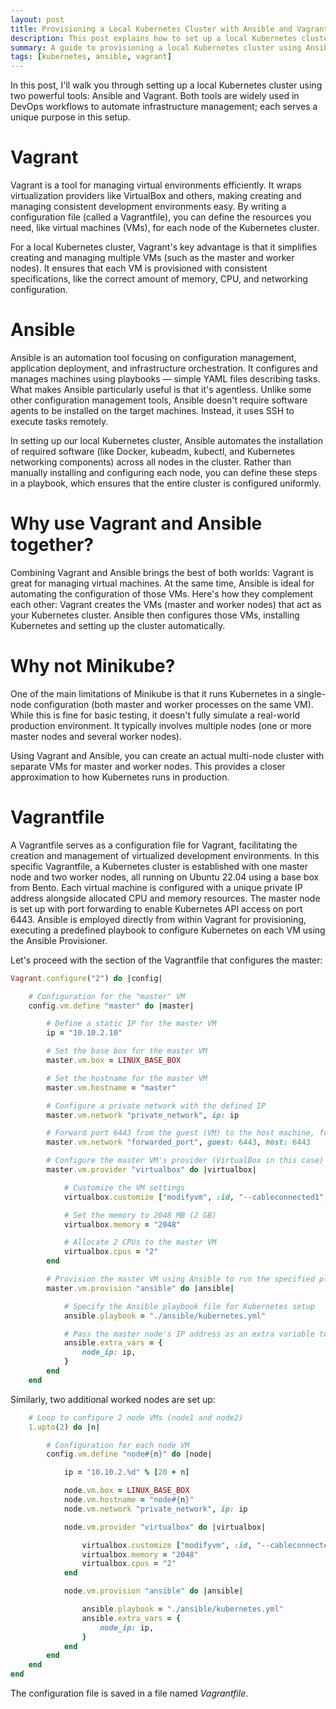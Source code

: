```yaml
---
layout: post
title: Provisioning a Local Kubernetes Cluster with Ansible and Vagrant
description: This post explains how to set up a local Kubernetes cluster using Ansible and Vagrant.
summary: A guide to provisioning a local Kubernetes cluster using Ansible and Vagrant.
tags: [kubernetes, ansible, vagrant]
---
```


In this post, I'll walk you through setting up a local Kubernetes cluster using two powerful tools: Ansible and Vagrant. Both tools are widely used in DevOps workflows to automate infrastructure management; each serves a unique purpose in this setup.

# Vagrant

Vagrant is a tool for managing virtual environments efficiently. It wraps virtualization providers like VirtualBox and others, making creating and managing consistent development environments easy. By writing a configuration file (called a Vagrantfile), you can define the resources you need, like virtual machines (VMs), for each node of the Kubernetes cluster.

For a local Kubernetes cluster, Vagrant's key advantage is that it simplifies creating and managing multiple VMs (such as the master and worker nodes). It ensures that each VM is provisioned with consistent specifications, like the correct amount of memory, CPU, and networking configuration.

# Ansible

Ansible is an automation tool focusing on configuration management, application deployment, and infrastructure orchestration. It configures and manages machines using playbooks — simple YAML files describing tasks. What makes Ansible particularly useful is that it's agentless. Unlike some other configuration management tools, Ansible doesn't require software agents to be installed on the target machines. Instead, it uses SSH to execute tasks remotely.

In setting up our local Kubernetes cluster, Ansible automates the installation of required software (like Docker, kubeadm, kubectl, and Kubernetes networking components) across all nodes in the cluster. Rather than manually installing and configuring each node, you can define these steps in a playbook, which ensures that the entire cluster is configured uniformly.

# Why use Vagrant and Ansible together?

Combining Vagrant and Ansible brings the best of both worlds: Vagrant is great for managing virtual machines. At the same time, Ansible is ideal for automating the configuration of those VMs. Here's how they complement each other:
Vagrant creates the VMs (master and worker nodes) that act as your Kubernetes cluster.
Ansible then configures those VMs, installing Kubernetes and setting up the cluster automatically.

# Why not Minikube?

One of the main limitations of Minikube is that it runs Kubernetes in a single-node configuration (both master and worker processes on the same VM). While this is fine for basic testing, it doesn't fully simulate a real-world production environment. It typically involves multiple nodes (one or more master nodes and several worker nodes).

Using Vagrant and Ansible, you can create an actual multi-node cluster with separate VMs for master and worker nodes. This provides a closer approximation to how Kubernetes runs in production.

# Vagrantfile

A Vagrantfile serves as a configuration file for Vagrant, facilitating the creation and management of virtualized development environments. In this specific Vagrantfile, a Kubernetes cluster is established with one master node and two worker nodes, all running on Ubuntu 22.04 using a base box from Bento. Each virtual machine is configured with a unique private IP address alongside allocated CPU and memory resources. The master node is set up with port forwarding to enable Kubernetes API access on port 6443. Ansible is employed directly from within Vagrant for provisioning, executing a predefined playbook to configure Kubernetes on each VM using the Ansible Provisioner.

Let's proceed with the section of the Vagrantfile that configures the master:

```ruby
Vagrant.configure("2") do |config|

    # Configuration for the "master" VM
    config.vm.define "master" do |master|

        # Define a static IP for the master VM
        ip = "10.10.2.10"

        # Set the base box for the master VM
        master.vm.box = LINUX_BASE_BOX

        # Set the hostname for the master VM
        master.vm.hostname = "master"

        # Configure a private network with the defined IP
        master.vm.network "private_network", ip: ip

        # Forward port 6443 from the guest (VM) to the host machine, for Kubernetes API access
        master.vm.network "forwarded_port", guest: 6443, host: 6443

        # Configure the master VM's provider (VirtualBox in this case)
        master.vm.provider "virtualbox" do |virtualbox|

            # Customize the VM settings
            virtualbox.customize ["modifyvm", :id, "--cableconnected1", "on", "--audio", "none"]

            # Set the memory to 2048 MB (2 GB)
            virtualbox.memory = "2048"

            # Allocate 2 CPUs to the master VM
            virtualbox.cpus = "2"
        end

        # Provision the master VM using Ansible to run the specified playbook
        master.vm.provision "ansible" do |ansible|

            # Specify the Ansible playbook file for Kubernetes setup
            ansible.playbook = "./ansible/kubernetes.yml"

            # Pass the master node's IP address as an extra variable to the playbook
            ansible.extra_vars = {
                node_ip: ip,
            }
        end
    end
```

Similarly, two additional worked nodes are set up:

```ruby
    # Loop to configure 2 node VMs (node1 and node2)
    1.upto(2) do |n|

        # Configuration for each node VM
        config.vm.define "node#{n}" do |node|

            ip = "10.10.2.%d" % [20 + n]

            node.vm.box = LINUX_BASE_BOX
            node.vm.hostname = "node#{n}"
            node.vm.network "private_network", ip: ip

            node.vm.provider "virtualbox" do |virtualbox|

                virtualbox.customize ["modifyvm", :id, "--cableconnected1", "on", "--audio", "none"]
                virtualbox.memory = "2048"
                virtualbox.cpus = "2"
            end

            node.vm.provision "ansible" do |ansible|

                ansible.playbook = "./ansible/kubernetes.yml"
                ansible.extra_vars = {
                    node_ip: ip,
                }
            end
        end
    end
end
```

The configuration file is saved in a file named _Vagrantfile_.
